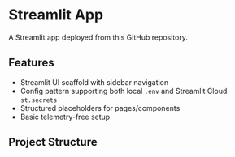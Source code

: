 # Streamlit App

A Streamlit app deployed from this GitHub repository.

## Features
- Streamlit UI scaffold with sidebar navigation
- Config pattern supporting both local `.env` and Streamlit Cloud `st.secrets`
- Structured placeholders for pages/components
- Basic telemetry-free setup

## Project Structure
